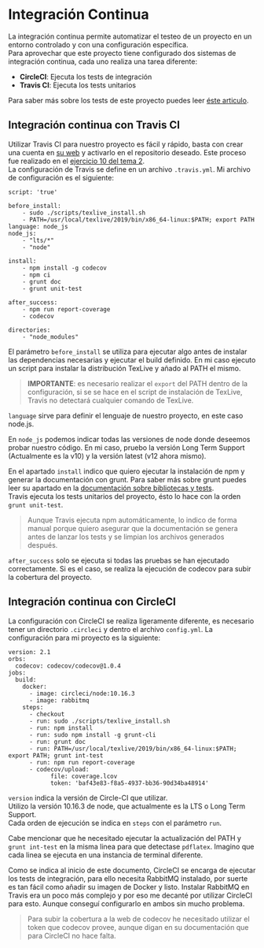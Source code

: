 <!-- _integracion_continua.md -->

# Integración Continua
La integración continua permite automatizar el testeo de un proyecto en un entorno controlado y con una configuración específica.  
Para aprovechar que este proyecto tiene configurado dos sistemas de integración continua, cada uno realiza una tarea diferente:
* __CircleCI__: Ejecuta los tests de integración
* __Travis CI__: Ejecuta los tests unitarios

Para saber más sobre los tests de este proyecto puedes leer [éste articulo](tests.md).

## Integración continua con Travis CI
Utilizar Travis CI para nuestro proyecto es fácil y rápido, basta con crear una cuenta en [su web](https://travis-ci.org) y activarlo en el repositorio deseado. Este proceso fue realizado en el [ejercicio 10 del tema 2](https://github.com/victorperalta93/IV-Ejercicios/blob/master/tema2.md).  
La configuración de Travis se define en un archivo `.travis.yml`. Mi archivo de configuración es el siguiente:

```
script: 'true'

before_install:
    - sudo ./scripts/texlive_install.sh
    - PATH=/usr/local/texlive/2019/bin/x86_64-linux:$PATH; export PATH
language: node_js
node_js: 
    - "lts/*"
    - "node"

install:
    - npm install -g codecov
    - npm ci
    - grunt doc
    - grunt unit-test

after_success:
    - npm run report-coverage
    - codecov

directories:
    - "node_modules"
```

El parámetro `before_install` se utiliza para ejecutar algo antes de instalar las dependencias necesarias y ejecutar el build definido. En mi caso ejecuto un script para instalar la distribución TexLive y añado al PATH el mismo.
>__IMPORTANTE__: es necesario realizar el `export` del PATH dentro de la configuración, si se se hace en el script de instalación de TexLive, Travis no detectará cualquier comando de TexLive.

`language` sirve para definir el lenguaje de nuestro proyecto, en este caso node.js.

En `node_js` podemos indicar todas las versiones de node donde deseemos probar nuestro código. En mi caso, pruebo la versión Long Term Support (Actualmente es la v10) y la versión latest (v12 ahora mismo).

En el apartado `install` indico que quiero ejecutar la instalación de npm y generar la documentación con grunt. Para saber más sobre grunt puedes leer su apartado en la [documentación sobre bibliotecas y tests](bibtools.md).  
Travis ejecuta los tests unitarios del proyecto, ésto lo hace con la orden `grunt unit-test`.

>Aunque Travis ejecuta npm automáticamente, lo indico de forma manual porque quiero asegurar que la documentación se genera antes de lanzar los tests y se limpian los archivos generados después.

`after_success` solo se ejecuta si todas las pruebas se han ejecutado correctamente. Si es el caso, se realiza la ejecución de codecov para subir la cobertura del proyecto.

## Integración continua con CircleCI
La configuración con CircleCI se realiza ligeramente diferente, es necesario tener un directorio `.circleci` y dentro el archivo `config.yml`. La configuración para mi proyecto es la siguiente:

```
version: 2.1
orbs:
  codecov: codecov/codecov@1.0.4
jobs:
  build:
    docker:
      - image: circleci/node:10.16.3
      - image: rabbitmq
    steps:
      - checkout
      - run: sudo ./scripts/texlive_install.sh
      - run: npm install
      - run: sudo npm install -g grunt-cli 
      - run: grunt doc
      - run: PATH=/usr/local/texlive/2019/bin/x86_64-linux:$PATH; export PATH; grunt int-test
      - run: npm run report-coverage
      - codecov/upload:
            file: coverage.lcov
            token: 'baf43e83-f8a5-4937-bb36-90d34ba48914'
```

`version` indica la versión de Circle-CI que utilizar.  
Utilizo la versión 10.16.3 de node, que actualmente es la LTS o Long Term Support.  
Cada orden de ejecución se indica en `steps` con el parámetro `run`.

Cabe mencionar que he necesitado ejecutar la actualización del PATH y `grunt int-test` en la misma linea para que detectase `pdflatex`. Imagino que cada linea se ejecuta en una instancia de terminal diferente.

Como se indica al inicio de este documento, CircleCI se encarga de ejecutar los tests de integración, para ello necesita RabbitMQ instalado, por suerte es tan fácil como añadir su imagen de Docker y listo. Instalar RabbitMQ en Travis era un poco más complejo y por eso me decanté por utilizar CircleCI para esto. Aunque conseguí configurarlo en ambos sin mucho problema.

>Para subir la cobertura a la web de codecov he necesitado utilizar el token que codecov provee, aunque digan en su documentación que para CircleCI no hace falta.